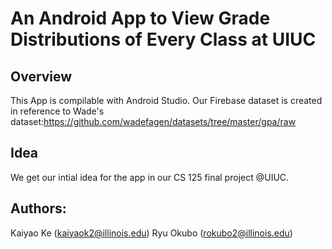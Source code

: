# An Android App to View Grade Distributions of Every Class at UIUC
## Overview
This App is compilable with Android Studio. Our Firebase dataset is created in reference to Wade's dataset:https://github.com/wadefagen/datasets/tree/master/gpa/raw

## Idea
We get our intial idea for the app in our CS 125 final project @UIUC.

## Authors:
Kaiyao Ke (kaiyaok2@illinois.edu)
Ryu Okubo (rokubo2@illinois.edu)
